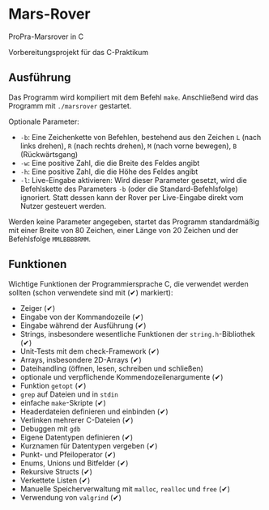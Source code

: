 # Mars-Rover

ProPra-Marsrover in C

Vorbereitungsprojekt für das C-Praktikum

## Ausführung

Das Programm wird kompiliert mit dem Befehl `make`. Anschließend wird das Programm mit `./marsrover` gestartet.

Optionale Parameter:

- `-b`: Eine Zeichenkette von Befehlen, bestehend aus den Zeichen `L` (nach links drehen), `R` (nach rechts drehen), `M` (nach vorne bewegen), `B` (Rückwärtsgang)
- `-w`: Eine positive Zahl, die die Breite des Feldes angibt
- `-h`: Eine positive Zahl, die die Höhe des Feldes angibt
- `-l`: Live-Eingabe aktivieren: Wird dieser Parameter gesetzt, wird die Befehlskette des Parameters `-b` (oder die Standard-Befehlsfolge) ignoriert. Statt dessen kann der Rover per Live-Eingabe direkt vom Nutzer gesteuert werden.

Werden keine Parameter angegeben, startet das Programm standardmäßig mit einer Breite von 80 Zeichen, einer Länge von 20 Zeichen und der Befehlsfolge `MMLBBBBRMM`.

## Funktionen

Wichtige Funktionen der Programmiersprache C, die verwendet werden sollten (schon verwendete sind mit (✔) markiert):

- Zeiger (✔)
- Eingabe von der Kommandozeile (✔)
- Eingabe während der Ausführung (✔)
- Strings, insbesondere wesentliche Funktionen der `string.h`-Bibliothek (✔)
- Unit-Tests mit dem check-Framework (✔)
- Arrays, insbesondere 2D-Arrays (✔)
- Dateihandling (öffnen, lesen, schreiben und schließen)
- optionale und verpflichende Kommendozeilenargumente (✔)
- Funktion `getopt` (✔)
- `grep` auf Dateien und in `stdin`
- einfache `make`-Skripte (✔)
- Headerdateien definieren und einbinden (✔)
- Verlinken mehrerer C-Dateien (✔)
- Debuggen mit `gdb`
- Eigene Datentypen definieren (✔)
- Kurznamen für Datentypen vergeben (✔)
- Punkt- und Pfeiloperator (✔)
- Enums, Unions und Bitfelder (✔)
- Rekursive Structs (✔)
- Verkettete Listen (✔)
- Manuelle Speicherverwaltung mit `malloc`, `realloc` und `free` (✔)
- Verwendung von `valgrind` (✔)
